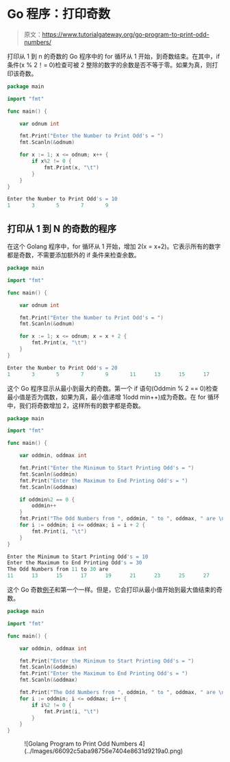 # Go 程序：打印奇数

> 原文：<https://www.tutorialgateway.org/go-program-to-print-odd-numbers/>

打印从 1 到 n 的奇数的 Go 程序中的 for 循环从 1 开始，到奇数结束。在其中，if 条件(x % 2！= 0)检查可被 2 整除的数字的余数是否不等于零。如果为真，则打印该奇数。

```go
package main

import "fmt"

func main() {

    var odnum int

    fmt.Print("Enter the Number to Print Odd's = ")
    fmt.Scanln(&odnum)

    for x := 1; x <= odnum; x++ {
        if x%2 != 0 {
            fmt.Print(x, "\t")
        }
    }
}
```

```go
Enter the Number to Print Odd's = 10
1       3       5       7       9 
```

## 打印从 1 到 N 的奇数的程序

在这个 Golang 程序中，for 循环从 1 开始，增加 2(x = x+2)。它表示所有的数字都是奇数，不需要添加额外的 if 条件来检查余数。

```go
package main

import "fmt"

func main() {

    var odnum int

    fmt.Print("Enter the Number to Print Odd's = ")
    fmt.Scanln(&odnum)

    for x := 1; x <= odnum; x = x + 2 {
        fmt.Print(x, "\t")
    }
}
```

```go
Enter the Number to Print Odd's = 20
1       3       5       7       9       11      13      15      17      19
```

这个 Go 程序显示从最小到最大的奇数。第一个 if 语句(Oddmin % 2 == 0)检查最小值是否为偶数，如果为真，最小值递增 1(odd min++)成为奇数。在 for 循环中，我们将奇数增加 2，这样所有的数字都是奇数。

```go
package main

import "fmt"

func main() {

    var oddmin, oddmax int

    fmt.Print("Enter the Minimum to Start Printing Odd's = ")
    fmt.Scanln(&oddmin)
    fmt.Print("Enter the Maximum to End Printing Odd's = ")
    fmt.Scanln(&oddmax)

    if oddmin%2 == 0 {
        oddmin++
    }
    fmt.Print("The Odd Numbers from ", oddmin, " to ", oddmax, " are \n")
    for i := oddmin; i <= oddmax; i = i + 2 {
        fmt.Print(i, "\t")
    }
}
```

```go
Enter the Minimum to Start Printing Odd's = 10
Enter the Maximum to End Printing Odd's = 30
The Odd Numbers from 11 to 30 are 
11      13      15      17      19      21      23      25      27      29
```

这个 Go 奇数[例子](https://www.tutorialgateway.org/go-programs/)和第一个一样。但是，它会打印从最小值开始到最大值结束的奇数。

```go
package main

import "fmt"

func main() {

    var oddmin, oddmax int

    fmt.Print("Enter the Minimum to Start Printing Odd's = ")
    fmt.Scanln(&oddmin)
    fmt.Print("Enter the Maximum to End Printing Odd's = ")
    fmt.Scanln(&oddmax)

    fmt.Print("The Odd Numbers from ", oddmin, " to ", oddmax, " are \n")
    for i := oddmin; i <= oddmax; i++ {
        if i%2 != 0 {
            fmt.Print(i, "\t")
        }
    }
}
```

<figure class="wp-block-image size-large">![Golang Program to Print Odd Numbers 4](../Images/66092c5aba98756e7404e8631d9219a0.png)</figure>